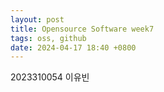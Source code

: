 ```yaml
---
layout: post
title: Opensource Software week7
tags: oss, github
date: 2024-04-17 18:40 +0800
---
```


2023310054 이유빈
